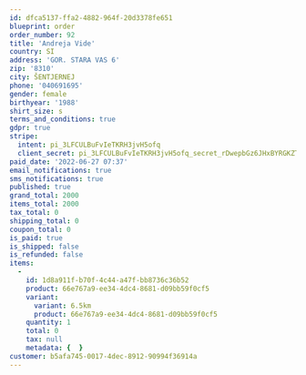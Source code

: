 ```yaml
---
id: dfca5137-ffa2-4882-964f-20d3378fe651
blueprint: order
order_number: 92
title: 'Andreja Vide'
country: SI
address: 'GOR. STARA VAS 6'
zip: '8310'
city: ŠENTJERNEJ
phone: '040691695'
gender: female
birthyear: '1988'
shirt_size: s
terms_and_conditions: true
gdpr: true
stripe:
  intent: pi_3LFCULBuFvIeTKRH3jvH5ofq
  client_secret: pi_3LFCULBuFvIeTKRH3jvH5ofq_secret_rDwepbGz6JHxBYRGKZTQ98FaE
paid_date: '2022-06-27 07:37'
email_notifications: true
sms_notifications: true
published: true
grand_total: 2000
items_total: 2000
tax_total: 0
shipping_total: 0
coupon_total: 0
is_paid: true
is_shipped: false
is_refunded: false
items:
  -
    id: 1d8a911f-b70f-4c44-a47f-bb8736c36b52
    product: 66e767a9-ee34-4dc4-8681-d09bb59f0cf5
    variant:
      variant: 6.5km
      product: 66e767a9-ee34-4dc4-8681-d09bb59f0cf5
    quantity: 1
    total: 0
    tax: null
    metadata: {  }
customer: b5afa745-0017-4dec-8912-90994f36914a
---
```

